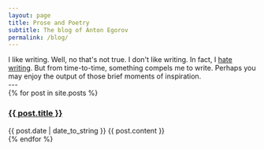 ```yaml
---
layout: page
title: Prose and Poetry
subtitle: The blog of Anton Egorov
permalink: /blog/
---
```


<div class="pretty-links">

<div class="lead lead-about"> I like writing. Well, no that's not true. I don't like writing. In fact, I <a href='https://youtu.be/sUMzQ0karAk?t=168'>hate writing</a>. But from time-to-time, something compels me to write. Perhaps you may enjoy the output of those brief moments of inspiration.
</div>
---

<div class="posts">
{% for post in site.posts %}
<div class="post">
<h3 class="post-title-list"> <a href="{{ post.url }}">{{ post.title }}</a></h3>
<span class="post-date">{{ post.date | date_to_string }}</span>
{{ post.content }}
</div>
{% endfor %}
</div>

</div>

